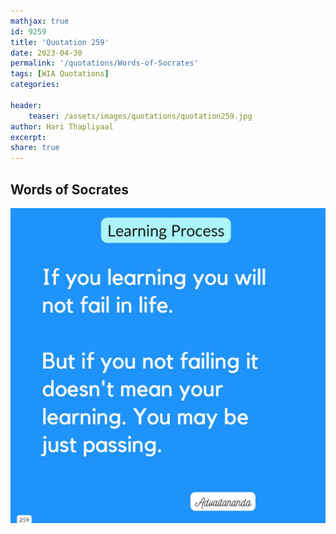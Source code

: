 ```yaml
---
mathjax: true
id: 9259
title: 'Quotation 259'
date: 2023-04-30
permalink: '/quotations/Words-of-Socrates'
tags: [WIA Quotations] 
categories: 

header:
    teaser: /assets/images/quotations/quotation259.jpg
author: Hari Thapliyaal 
excerpt:
share: true 
---
```


## Words of Socrates

![Learning Process](/assets/images/quotations/quotation259.jpg)
